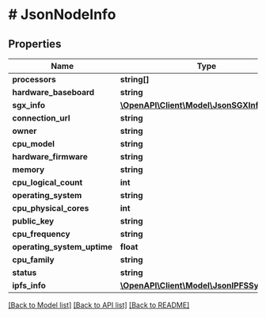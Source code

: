 # # JsonNodeInfo

## Properties

Name | Type | Description | Notes
------------ | ------------- | ------------- | -------------
**processors** | **string[]** |  | [optional]
**hardware_baseboard** | **string** |  | [optional]
**sgx_info** | [**\OpenAPI\Client\Model\JsonSGXInfo**](JsonSGXInfo.md) |  | [optional]
**connection_url** | **string** |  | [optional]
**owner** | **string** |  | [optional]
**cpu_model** | **string** |  | [optional]
**hardware_firmware** | **string** |  | [optional]
**memory** | **string** |  | [optional]
**cpu_logical_count** | **int** |  | [optional]
**operating_system** | **string** |  | [optional]
**cpu_physical_cores** | **int** |  | [optional]
**public_key** | **string** |  | [optional]
**cpu_frequency** | **string** |  | [optional]
**operating_system_uptime** | **float** |  | [optional]
**cpu_family** | **string** |  | [optional]
**status** | **string** |  | [optional]
**ipfs_info** | [**\OpenAPI\Client\Model\JsonIPFSSystemInfo**](JsonIPFSSystemInfo.md) |  | [optional]

[[Back to Model list]](../../README.md#models) [[Back to API list]](../../README.md#endpoints) [[Back to README]](../../README.md)
